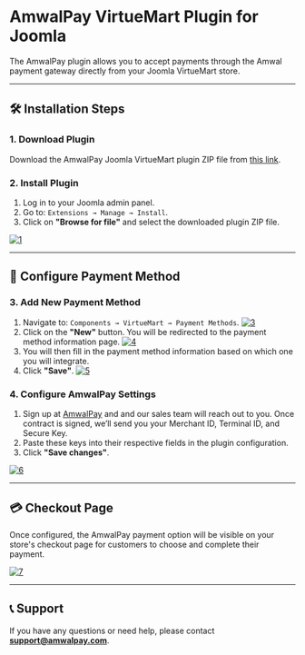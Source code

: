 # AmwalPay VirtueMart Plugin for Joomla

The AmwalPay plugin allows you to accept payments through the Amwal payment gateway directly from your Joomla VirtueMart store.

---

## 🛠 Installation Steps

### 1. Download Plugin
Download the AmwalPay Joomla VirtueMart plugin ZIP file from [this link](https://extensions.joomla.org/add-an-extension/extension/e-commerce/payment-gateway/amwal-pay/).

### 2. Install Plugin
1. Log in to your Joomla admin panel.
2. Go to: `Extensions → Manage → Install`.
3. Click on **"Browse for file"** and select the downloaded plugin ZIP file.

<a href="https://ibb.co/G4sffRmt"><img src="https://i.ibb.co/KpNccWnL/1.png" alt="1" border="0"></a>

---

## 🔧 Configure Payment Method

### 3. Add New Payment Method
1. Navigate to: `Components → VirtueMart → Payment Methods`.
<a href="https://ibb.co/YF1hqKZ1"><img src="https://i.ibb.co/kswXWr1w/3.png" alt="3" border="0"></a>
2. Click on the **"New"** button. You will be redirected to the payment method information page.
<a href="https://ibb.co/nMGLhkFQ"><img src="https://i.ibb.co/s9fVL3Zs/4.png" alt="4" border="0"></a>
3. You will then fill in the payment method information based on which one you will integrate.
4. Click **"Save"**.
<a href="https://ibb.co/ksK1wPmW"><img src="https://i.ibb.co/DH4pvjrS/5.png" alt="5" border="0"></a>

### 4. Configure AmwalPay Settings
1. Sign up at [AmwalPay](https://www.amwal-pay.com/) and and our sales team will reach out to you. Once contract is signed, we’ll send you your Merchant ID, Terminal ID, and Secure Key. 
2. Paste these keys into their respective fields in the plugin configuration.
3. Click **"Save changes"**.

<a href="https://ibb.co/8LCmYSM1"><img src="https://i.ibb.co/4nqF15Wh/6.png" alt="6" border="0"></a>

---

## 💳 Checkout Page

Once configured, the AmwalPay payment option will be visible on your store's checkout page for customers to choose and complete their payment.

<a href="https://ibb.co/B2qhHGfz"><img src="https://i.ibb.co/r24BK3Q7/7.png" alt="7" border="0"></a>

---

## 📞 Support

If you have any questions or need help, please contact **support@amwalpay.com**.
